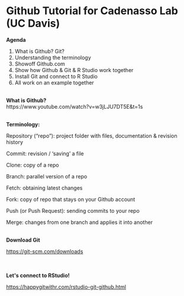 # Github Tutorial for Cadenasso Lab (UC Davis)

<b>Agenda</b>

1. What is Github? Git?
2. Understanding the terminology
3. Showoff Github.com
4. Show how Github & Git & R Studio work together
5. Install Git and connect to R Studio
6. All work on an example together

<br>
<b>What is Github?</b><br>
https://www.youtube.com/watch?v=w3jLJU7DT5E&t=1s
<br><br>

<b>Terminology:</b>

Repository (“repo”): project folder with files, documentation & revision history

Commit: revision / ‘saving’ a file

Clone: copy of a repo

Branch: parallel version of a repo

Fetch: obtaining latest changes

Fork: copy of repo that stays on your Github account

Push (or Push Request): sending commits to your repo

Merge: changes from one branch and applies it into another
<br><br>

<b>Download Git</b>

https://git-scm.com/downloads

<br><br>
<b>Let's connect to RStudio! </b>

https://happygitwithr.com/rstudio-git-github.html

